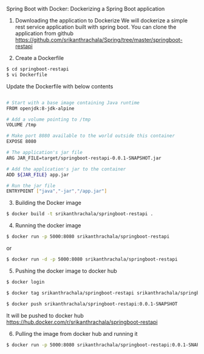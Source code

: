 Spring Boot with Docker: Dockerizing a Spring Boot application

1. Downloading the application to Dockerize
We will dockerize a simple rest service application built with spring boot. 
You can clone the application from github 
https://github.com/srikanthrachala/Spring/tree/master/springboot-restapi

2. Create a Dockerfile
```sh
$ cd springboot-restapi
$ vi Dockerfile
```
Update the Dockerfile with below contents

```sh

# Start with a base image containing Java runtime
FROM openjdk:8-jdk-alpine

# Add a volume pointing to /tmp
VOLUME /tmp

# Make port 8080 available to the world outside this container
EXPOSE 8080

# The application's jar file
ARG JAR_FILE=target/springboot-restapi-0.0.1-SNAPSHOT.jar

# Add the application's jar to the container
ADD ${JAR_FILE} app.jar

# Run the jar file 
ENTRYPOINT ["java","-jar","/app.jar"]

```
3. Building the Docker image
```sh
$ docker build -t srikanthrachala/springboot-restapi .
```
4. Running the docker image
```sh
$ docker run -p 5000:8080 srikanthrachala/springboot-restapi
```
or
```sh
$ docker run -d -p 5000:8080 srikanthrachala/springboot-restapi
```
5. Pushing the docker image to docker hub
```sh
$ docker login

$ docker tag srikanthrachala/springboot-restapi srikanthrachala/springboot-restapi:0.0.1-SNAPSHOT

$ docker push srikanthrachala/springboot-restapi:0.0.1-SNAPSHOT
```
It will be pushed to docker hub
https://hub.docker.com/r/srikanthrachala/springboot-restapi

6. Pulling the image from docker hub and running it
```sh
$ docker run -p 5000:8080 srikanthrachala/springboot-restapi:0.0.1-SNAPSHOT
```
